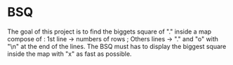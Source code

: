 # BSQ
The goal of this project is to find the biggets square of "." inside a map compose of : 1st line -> numbers of rows ; Others lines -> "." and "o" with "\n" at the end of the lines. The BSQ must has to display the biggest square inside the map with "x" as fast as possible.
